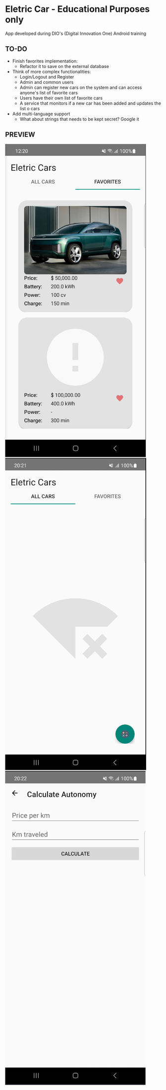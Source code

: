 # Eletric Car - Educational Purposes only
App developed during DIO's (Digital Innovation One) Android training

## TO-DO
+ Finish favorites implementation:
    - Refactor it to save on the external database
+ Think of more complex functionalities:
    - Login/Logout and Register
    - Admin and common users
    - Admin can register new cars on the system and can access anyone's list of favorite cars
    - Users have their own list of favorite cars
    - A service that monitors if a new car has been added and updates the list o cars
+ Add multi-language support
    - What about strings that needs to be kept secret? Google it

## PREVIEW

![](./readme_imgs/print01.png)
![](./readme_imgs/print02.png)
![](./readme_imgs/print03.png)

    

